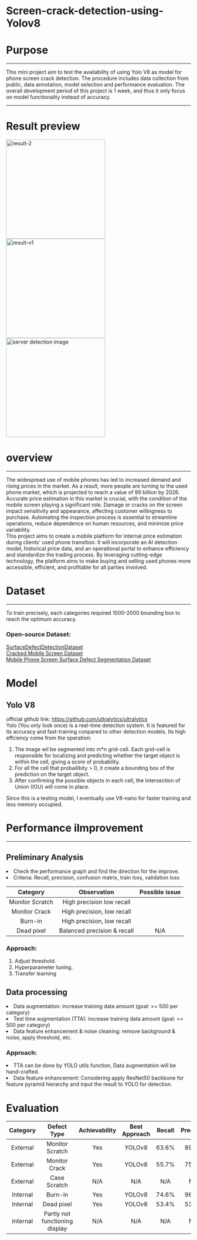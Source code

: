 # Screen-crack-detection-using-Yolov8
# Purpose
---
This mini project aim to test the availability of using Yolo V8 as model for phone screen crack detection. The procedure includes data collection from public,
data annotation, model selection and performance evaluation. The overall development period of this project is 1 week, and thus it only focus on model functionality instead of accuracy.

---
# Result preview
<img height="270" alt="result-2" src="https://github.com/Jarvis2030/Screen-crack-detection-using-Yolov8/assets/77675271/f0afed7b-d28f-4c83-9722-ba01055a5e39"> 
<img height="270" alt="result-v1" src="https://github.com/Jarvis2030/Screen-crack-detection-using-Yolov8/assets/77675271/77db917a-a257-42f6-8c4a-98adaabb3429"> 
<img height="270" alt="server detection image" src="https://github.com/Jarvis2030/Screen-crack-detection-using-Yolov8/assets/77675271/4a440bce-7808-431e-939f-46387f6203a6"> 

# overview
---
The widespread use of mobile phones has led to increased demand and rising prices in the market. As a result, more people are turning to the used phone market, which is projected to reach a value of 99 billion by 2026. Accurate price estimation in this market is crucial, with the condition of the mobile screen playing a significant role. Damage or cracks on the screen impact sensitivity and appearance, affecting customer willingness to purchase. Automating the inspection process is essential to streamline operations, reduce dependence on human resources, and minimize price variability. <br>
This project aims to create a mobile platform for internal price estimation during clients' used phone transition. It will incorporate an AI detection model, historical price data, and an operational portal to enhance efficiency and standardize the trading process. By leveraging cutting-edge technology, the platform aims to make buying and selling used phones more accessible, efficient, and profitable for all parties involved.

# Dataset
---
To train precisely, each categories required 1000-2000 bounding box to reach the optimum accuracy.

<h3>Open-source Dataset:</h3>

[SurfaceDefectDetectionDataset](https://blog.csdn.net/qq_27871973/article/details/84974231) <br>
[Cracked Mobile Screen Dataset](https://www.kaggle.com/datasets/dataclusterlabs/cracked-screen-dataset?resourcedownload) <br>
[Mobile Phone Screen Surface Defect Segmentation Dataset](https://github.com/jianzhang96/MSD) <br>


# Model
## Yolo V8
official github link: https://github.com/ultralytics/ultralytics <br>
Yolo (You only look once) is a real-time detection system. It is featured for its accuracy and fast-training conpared to other detection models. 
Its high effciency come from the operation: <br>
1. The image wil be segmented into m*n grid-cell. Each grid-cell is responsible for localizing and predicting whether the 
target object is within the cell, giving a score of probability.
2. For all the cell that probailibity > 0, it create a bounding box of the prediction on the target object.
3. After confirming the possible objects in each cell, the Intersection of Union (IOU) will come in place.

Since this is a testing model, I eventually use V8-nano for faster training and less memory occupied.


# Performance iImprovement
---
## Preliminary Analysis
<li> Check the performance graph and find the direction for the improve.
<li>Criteria: Recall, precision, confusion matrix, train loss, validation loss

|Category|	Observation	|Possible issue|
|:------:|:-----------:|:------------:|
|Monitor Scratch	| High precision low recall|
|Monitor Crack|	High precision, low recall	|
|Burn-in	|High precision, low recall|
|Dead pixel	|Balanced precision & recall|	N/A|


### Approach:
1.	Adjust threshold.
2.	Hyperparameter tuning.
3.	Transfer learning

## Data processing
<li>Data augmentation: increase training data amount (goal: >= 500 per category)
<li>Test time augmentation (TTA): increase training data amount (goal: >= 500 per category) </li>
<li>Data feature enhancement & noise cleaning: remove background & noise, apply threshold, etc. </li>

### Approach:
<li>TTA can be done by YOLO utils function, Data augmentation will be hand-crafted.</li>
<li>Data feature enhancement: Considering apply ResNet50 backbone for feature pyramid hierarchy and input the result to YOLO for detection.</li>



# Evaluation
[comment]: <> (
<img height="400" alt="server detection image" src="https://github.com/Jarvis2030/Screen-crack-detection-using-Yolov8/assets/77675271/6896a97e-3a79-453c-9e9e-f9abd9d2209f"> 
<img height="400" alt="server detection image" src="https://github.com/Jarvis2030/Screen-crack-detection-using-Yolov8/assets/77675271/39942e39-05ef-4398-a750-c9cf361d1409"> 
<img height="400" alt="server detection image" src="https://github.com/Jarvis2030/Screen-crack-detection-using-Yolov8/assets/77675271/118058bf-2acc-41ab-9f5e-2a36879b8b5c"> 
<img height="400" alt="server detection image" src="https://github.com/Jarvis2030/Screen-crack-detection-using-Yolov8/assets/77675271/05933568-58f8-48c1-981b-849b4d63ced0"> )


|Category	| Defect Type	|Achievability|Best Approach|Recall|Precision|F1 score|
|:-------:|:-----------:|:-----------:|:-----------:|:----:|:-------:|:------:|
External	|Monitor Scratch	|Yes|	YOLOv8|	63.6%	|89.4%|	74.3%|
External |Monitor Crack|	Yes|	YOLOv8|55.7%	|75.1%|63.9%|
External	|Case Scratch	|N/A|	N/A|	N/A	|N/A	|N/A|
Internal	|Burn-in	|Yes|	YOLOv8|	74.6%|	96.5%|	84.1%|
Internal	|Dead pixel	|Yes	|YOLOv8 |53.4%	|53.8%	|53.6%|
Internal	|Partly not functioning display	|N/A|	N/A|	N/A|	N/A|	N/A|


 

